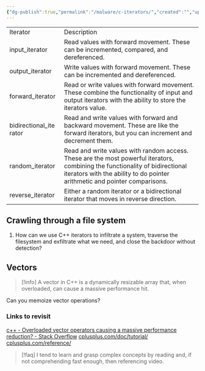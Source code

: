 ```yaml
---
{"dg-publish":true,"permalink":"/malware/c-iterators/","created":"","updated":""}
---
```


|                         |                                                                                                                                                                                                            |
| ----------------------- | ---------------------------------------------------------------------------------------------------------------------------------------------------------------------------------------------------------- |
| Iterator                | Description                                                                                                                                                                                                |
| input_iterator          | Read values with forward movement. These can be incremented, compared, and dereferenced.                                                                                                                   |
| output_iterator         | Write values with forward movement. These can be incremented and dereferenced.                                                                                                                             |
| forward_iterator        | Read or write values with forward movement. These combine the functionality of input and output iterators with the ability to store the iterators value.                                                   |
| bidirectional_ite rator | Read and write values with forward and backward movement. These are like the forward iterators, but you can increment and decrement them.                                                                  |
| random_iterator         | Read and write values with random access. These are the most powerful iterators, combining the functionality of bidirectional iterators with the ability to do pointer arithmetic and pointer comparisons. |
| reverse_iterator        | Either a random iterator or a bidirectional iterator that moves in reverse direction.                                                                                                                      |


## Crawling through a file system

1. How can we use C++ iterators to infiltrate a system, traverse the filesystem and exfiltrate what we need, and close the backdoor without detection?


## Vectors

> [!info] 
> A vector in C++ is a dynamically resizable array that, when overloaded, can cause a massive performance hit.
> 

Can you memoize vector operations?

### Links to revisit

[c++ - Overloaded vector operators causing a massive performance reduction? - Stack Overflow](https://stackoverflow.com/questions/46656337/overloaded-vector-operators-causing-a-massive-performance-reduction)
[cplusplus.com/doc/tutorial/](https://cplusplus.com/doc/tutorial/)
[cplusplus.com/reference/](https://cplusplus.com/reference/)


> [!faq] 
> I tend to learn and grasp complex concepts by reading and, if not comprehending fast enough, then referencing video.
> 

